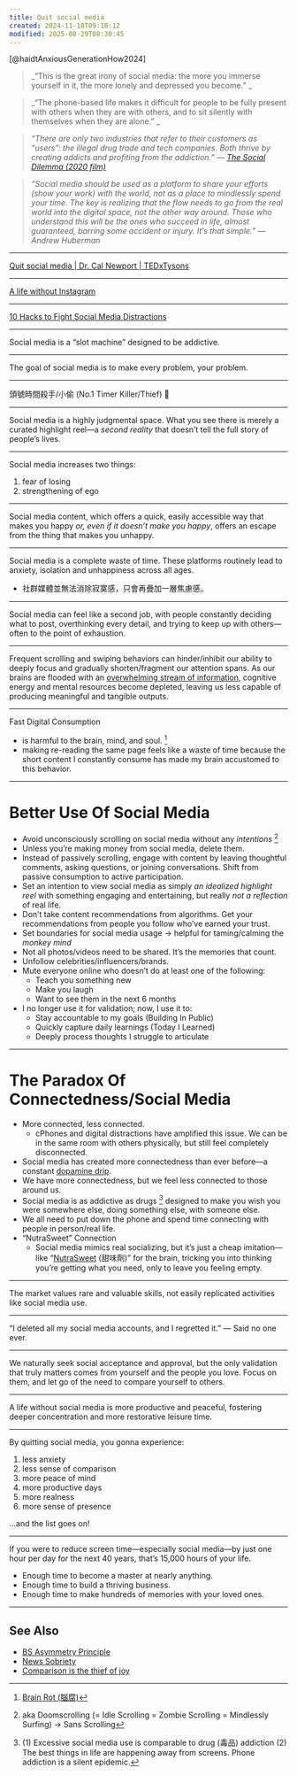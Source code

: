 ```yaml
---
title: Quit social media
created: 2024-11-18T09:18:12
modified: 2025-08-29T08:30:45
---
```


[@haidtAnxiousGenerationHow2024]

> _“This is the great irony of social media: the more you immerse yourself in it, the more lonely and depressed you become.” _

> _“The phone-based life makes it difficult for people to be fully present with others when they are with others, and to sit silently with themselves when they are alone.” _

> _“There are only two industries that refer to their customers as “users”: the illegal drug trade and tech companies. Both thrive by creating addicts and profiting from the addiction.” — [The Social Dilemma (2020 film)](https://www.imdb.com/title/tt11464826/)_

> _“Social media should be used as a platform to share your efforts (show your work) with the world, not as a place to mindlessly spend your time. The key is realizing that the flow needs to go from the real world into the digital space, not the other way around. Those who understand this will be the ones who succeed in life, almost guaranteed, barring some accident or injury. It’s that simple.” — Andrew Huberman_

---

[Quit social media | Dr. Cal Newport | TEDxTysons](https://youtu.be/3E7hkPZ-HTk)

---

[A life without Instagram](https://mariandrew.substack.com/p/a-life-without-instagram)

---

[10 Hacks to Fight Social Media Distractions](https://one-sec.app/blog/10-hacks-to-reduce-social-media-usage/)

---

Social media is a “slot machine” designed to be addictive.

---

The goal of social media is to make every problem, your problem.

---

頭號時間殺手/小偷 (No.1 Timer Killer/Thief) 🪬

---

Social media is a highly judgmental space. What you see there is merely a curated highlight reel—a _second reality_ that doesn’t tell the full story of people’s lives.

---

Social media increases two things:

1. fear of losing
2. strengthening of ego

---

Social media content, which offers a quick, easily accessible way that makes you happy _or, even if it doesn’t make you happy_, offers an escape from the thing that makes you unhappy.

---

Social media is a complete waste of time. These platforms routinely lead to anxiety, isolation and unhappiness across all ages.

* 社群媒體並無法消除寂寞感，只會再疊加一層焦慮感。

---

Social media can feel like a second job, with people constantly deciding what to post, overthinking every detail, and trying to keep up with others—often to the point of exhaustion.

---

Frequent scrolling and swiping behaviors can hinder/inhibit our ability to deeply focus and gradually shorten/fragment our attention spans. As our brains are flooded with an [overwhelming stream of information](Information%20Overwhelm.md), cognitive energy and mental resources become depleted, leaving us less capable of producing meaningful and tangible outputs.

---

Fast Digital Consumption

* is harmful to the brain, mind, and soul. [^1]
* making re-reading the same page feels like a waste of time because the short content I constantly consume has made my brain accustomed to this behavior.

---

# Better Use Of Social Media

* Avoid unconsciously scrolling on social media without any _intentions_ [^2]
* Unless you’re making money from social media, delete them.
* Instead of passively scrolling, engage with content by leaving thoughtful comments, asking questions, or joining conversations. Shift from passive consumption to active participation.
* Set an intention to view social media as simply _an idealized highlight reel_ with something engaging and entertaining, but really _not a reflection_ of real life.
* Don’t take content recommendations from algorithms. Get your recommendations from people you follow who’ve earned your trust.
* Set boundaries for social media usage → helpful for taming/calming the _monkey mind_
* Not all photos/videos need to be shared. It’s the memories that count.
* Unfollow celebrities/influencers/brands.
* Mute everyone online who doesn’t do at least one of the following:
	* Teach you something new
	* Make you laugh
	* Want to see them in the next 6 months
* I no longer use it for validation; now, I use it to:
	* Stay accountable to my goals (Building In Public)
	* Quickly capture daily learnings (Today I Learned)
	* Deeply process thoughts I struggle to articulate

---

# The Paradox Of Connectedness/Social Media

* More connected, less connected.
	* cPhones and digital distractions have amplified this issue. We can be in the same room with others physically, but still feel completely disconnected.
* Social media has created more connectedness than ever before—a constant [dopamine drip](__temp__dopamine.md).
* We have more connectedness, but we feel less connected to those around us.
* Social media is as addictive as drugs [^3] designed to make you wish you were somewhere else, doing something else, with someone else.
* We all need to put down the phone and spend time connecting with people in person/real life.
* “NutraSweet” Connection
	* Social media mimics real socializing, but it’s just a cheap imitation—like “[NutraSweet](https://www.google.com/search?q=NutraSweet) (甜味劑)” for the brain, tricking you into thinking you’re getting what you need, only to leave you feeling empty.

---

The market values rare and valuable skills, not easily replicated activities like social media use.

---

“I deleted all my social media accounts, and I regretted it.” — Said no one ever.

---

We naturally seek social acceptance and approval, but the only validation that truly matters comes from yourself and the people you love. Focus on them, and let go of the need to compare yourself to others.

---

A life without social media is more productive and peaceful, fostering deeper concentration and more restorative leisure time.

---

By quitting social media, you gonna experience:

1. less anxiety
2. less sense of comparison
3. more peace of mind
4. more productive days
5. more realness
6. more sense of presence

…and the list goes on!

---

If you were to reduce screen time—especially social media—by just one hour per day for the next 40 years, that’s 15,000 hours of your life.

* Enough time to become a master at nearly anything.
* Enough time to build a thriving business.
* Enough time to make hundreds of memories with your loved ones.

---

## See Also

* [BS Asymmetry Principle](BS%20Asymmetry%20Principle.md)
* [News Sobriety](News%20Sobriety.md)
* [Comparison is the thief of joy](comparison-is-the-thief-of-joy.md)

[^1]: [Brain Rot (腦腐)](https://www.google.com/search?q=Brain+Rot)
[^2]: aka Doomscrolling (= Idle Scrolling = Zombie Scrolling = Mindlessly Surfing) → Sans Scrolling
[^3]: (1) Excessive social media use is comparable to drug (毒品) addiction (2) The best things in life are happening away from screens. Phone addiction is a silent epidemic.
